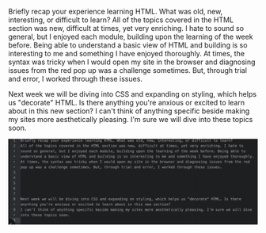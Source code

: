 Briefly recap your experience learning HTML. What was old, new, interesting, or difficult to learn?
All of the topics covered in the HTML section was new, difficult at times, yet very enriching. I hate to sound so general, but I enjoyed each module, building upon the learning of the week before. Being able to understand a basic view of HTML and building is so interesting to me and something I have enjoyed thoroughly. At times, the syntax was tricky when I would open my site in the browser and diagnosing issues from the red pop up was a challenge sometimes. But, through trial and error, I worked through these issues.





Next week we will be diving into CSS and expanding on styling, which helps us "decorate" HTML. Is there anything you're anxious or excited to learn about in this new section?
I can't think of anything specific beside making my sites more aesthetically pleasing. I'm sure we will dive into these topics soon.


![readme screenshot](./images/READMESS-09.png)
